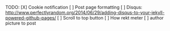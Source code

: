 TODO:
[X] Cookie notification
[ ] Post page formatting
[ ] Disqus: http://www.perfectlyrandom.org/2014/06/29/adding-disqus-to-your-jekyll-powered-github-pages/
[ ] Scroll to top button
[ ] How rekt meter
[ ] author picture to post
